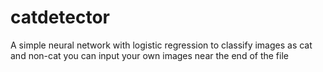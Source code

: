 # catdetector
A simple neural network with logistic regression to classify images as cat and non-cat
you can input your own images near the end of the file
